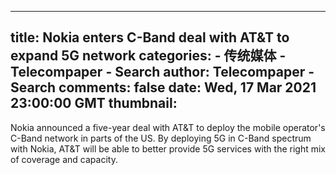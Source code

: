 
---
title: Nokia enters C-Band deal with AT&T to expand 5G network
categories: 
    - 传统媒体
    - Telecompaper - Search
author: Telecompaper - Search
comments: false
date: Wed, 17 Mar 2021 23:00:00 GMT
thumbnail: 
---

<div>   
Nokia announced a five-year deal with AT&T to deploy the mobile operator's C-Band network in parts of the US. By deploying 5G in C-Band spectrum with Nokia, AT&T will be able to better provide 5G services with the right mix of coverage and capacity. 
      
</div>
            